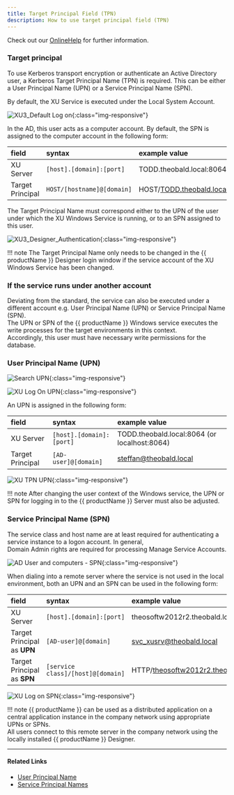 ```yaml
---
title: Target Principal Field (TPN)
description: How to use target principal field (TPN)
---
```


Check out our [OnlineHelp](https://help.theobald-software.com/en/xtract-universal/security/user-management) for further information.

### Target principal

To use Kerberos transport encryption or authenticate an Active Directory user, a Kerberos Target Principal Name (TPN) is required. This can be either a User Principal Name (UPN) or a Service Principal Name (SPN).

By default, the XU Service is executed under the Local System Account. 

![XU3_Default Log on](../assets/images/xu/articles/log_on_local_system_account.png){:class="img-responsive"}

In the AD, this user acts as a computer account. By default, the SPN is assigned to the computer account in the following form:

|field | syntax | example value |
|:---|:---|:---|
|XU Server | `[host].[domain]:[port]` | TODD.theobald.local:8064 (or localhost:8064)|
|Target Principal| `HOST/[hostname]@[domain]` | HOST/TODD.theobald.local@THEOBALD.LOCAL|

The Target Principal Name must correspond either to the UPN of the user under which the XU Windows Service is running, or to an SPN assigned to this user.

![XU3_Designer_Authentication](../assets/images/xu/articles/XU3_Designer_Authentication.png){:class="img-responsive"}

!!! note
    The Target Principal Name only needs to be changed in the {{ productName }} Designer login window if the service account of the XU Windows Service has been changed.

### If the service runs under another account

Deviating from the standard, the service can also be executed under a different account e.g. User Principal Name (UPN) or Service Principal Name (SPN).<br> The UPN or SPN of the {{ productName }} Windows service executes the write processes for the target environments in this context. <br> Accordingly, this user must have necessary write permissions for the database.

### User Principal Name (UPN)

![Search UPN](../assets/images/xu/articles/select_user_or_service_account.png){:class="img-responsive"}

![XU Log On UPN](../assets/images/xu/articles/log_on_diesen_account.png){:class="img-responsive"}

An UPN is assigned in the following form:

|field | syntax | example value |
|:---|:---|:---|
|XU Server| `[host].[domain]:[port]` | TODD.theobald.local:8064 (or localhost:8064)|
|Target Principal | `[AD-user]@[domain]`| steffan@theobald.local |

![XU TPN UPN](../assets/images/xu/articles/xu_UPN_steffan@.png){:class="img-responsive"}

!!! note
    After changing the user context of the Windows service, the UPN or SPN for logging in to the {{ productName }} Server must also be adjusted.

### Service Principal Name (SPN)

The service class and host name are at least required for authenticating a service instance to a logon account. In general, <br> Domain Admin rights are required for processing Manage Service Accounts. 

![AD User and computers - SPN](../assets/images/xu/articles/xu_ad_spn.png){:class="img-responsive"}

When dialing into a remote server where the service is not used in the local environment, both an UPN and an SPN can be used in the following form:

|field | syntax | example value |
|:---|:---|:---|
|XU Server| `[host].[domain]:[port]` | theosoftw2012r2.theobald.local:8064 |
|Target Principal as **UPN** | `[AD-user]@[domain]`| svc_xusrv@theobald.local |
|Target Principal as **SPN** | `[service class]/[host]@[domain]` | HTTP/theosoftw2012r2.theobald.local@THEOBALD.LOCAL|

![XU Log on SPN](../assets/images/xu/articles/xu_SPN.png){:class="img-responsive"}

!!! note
    {{ productName }} can be used as a distributed application on a central application instance in the company network using appropriate UPNs or SPNs. <br> All users connect to this remote server in the company network using the locally installed {{ productName }} Designer.

***********
#### Related Links

- [User Principal Name](https://docs.microsoft.com/en-us/windows/win32/secauthn/user-name-formats?redirectedfrom=MSDN#user-principal-name)
- [Service Principal Names](https://msdn.microsoft.com/en-us/library/ms677949(VS.85).aspx)



